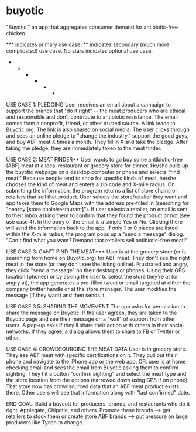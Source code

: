 buyotic
=======

"Buyotic," an app that aggregates consumer demand for antibiotic-free chicken.

*** indicates primary use case.
** indicates secondary (much more complicated) use case.
No stars indicates optional use case.

- + - + - +

USE CASE 1: PLEDGING
User receives an email about a campaign to support the brands that "do it right" -- the meat producers who are ethical and responsible and don't contribute to antibiotic resistance. The email comes from a nonprofit, friend, or other trusted source. A link leads to Buyotic.org. The link is also shared on social media.
The user clicks through and sees an online pledge to "change the industry," support the good guys, and buy ABF meat X times a month. They fill in X and take the pledge.
After taking the pledge, they are immediately taken to the meat finder.

USE CASE 2: MEAT FINDER**
User wants to go buy some antibiotic-free (ABF) meat at a local restaurant or grocery store for dinner. He/she pulls up the buyotic webpage on a desktop computer or phone and selects "find meat."
Because people tend to shop for specific kinds of meat, he/she chooses the kind of meat and enters a zip code and X-mile radius.
On submitting the information, the program returns a list of store chains or retailers that sell that product. User selects the store/retailer they want and app takes them to Google Maps with the address pre-filled in (searching for "nearby [store chain/restaurant]").
If user selects a retailer, an email is sent to their inbox asking them to confirm that they found the product or not (see use case 4). In the body of the email is a simple Yes or No. Clicking there will send the information back to the app.
If only 1 or 0 places are listed within the X-mile radius, the program pops up a "send a message" dialog. "Can't find what you want? Demand that retailers sell antibiotic-free meat!"

USE CASE 3: CAN'T FIND THE MEAT***
User is at the grocery store (or is searching from home on Buyotic.org) for ABF meat. They don't see the right meat in the store (or they don't see the listing online). Frustrated and angry, they click "send a message" on their desktops or phones.
Using their GPS location (phones) or by asking the user to select the store they're at (or angry at), the app generates a pre-filled tweet or email targeted at either the company twitter handle or at the store manager.
The user modifies the message (if they want) and then sends it.

USE CASE 3.5: SHARING THE MOVEMENT
The app asks for permission to share the message on Buyotic. If the user agrees, they are taken to the Buyotic page and see their message on a "wall" of support from other users.
A pop-up asks if they'll share their action with others in their social networks. If they agree, a dialog allows them to share to FB or Twitter or other.

USE CASE 4: CROWDSOURCING THE MEAT DATA
User is in grocery store. They see ABF meat with specific certifications on it. They pull out their phone and navigate to the iPhone app or the web app.
OR: user is at home checking email and sees the email from Buyotic asking them to confirm sighting.
They hit a button "confirm sighting" and select the meat type and the store location from the options (narrowed down using GPS if on phone).
That store now has crowdsourced data that an ABF meat product exists there. Other users will see that information along with "last confirmed" date.

END GOAL:
Build a buycott for producers, brands, and restaurants who do it right.
Applegate, Chipotle, and others.
Promote these brands --> get retailers to stock them or create store ABF brands --> put pressure on large producers like Tyson to change.